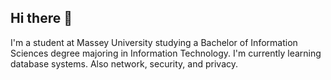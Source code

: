 ## Hi there 👋
I'm a student at Massey University studying a Bachelor of Information Sciences degree majoring in Information Technology. I'm currently learning database systems. Also network, security, and privacy.
<!--
**sandycheeks01/sandycheeks01** is a ✨ _special_ ✨ repository because its `README.md` (this file) appears on your GitHub profile.

